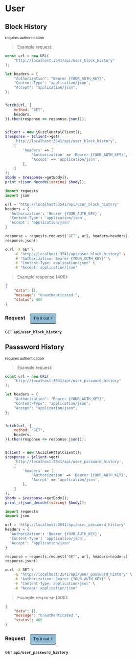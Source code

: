 # User


## Block History

<small class="badge badge-darkred">requires authentication</small>



> Example request:

```javascript
const url = new URL(
    "http://localhost:3541/api/user_block_history"
);

let headers = {
    "Authorization": "Bearer {YOUR_AUTH_KEY}",
    "Content-Type": "application/json",
    "Accept": "application/json",
};


fetch(url, {
    method: "GET",
    headers,
}).then(response => response.json());
```

```php

$client = new \GuzzleHttp\Client();
$response = $client->get(
    'http://localhost:3541/api/user_block_history',
    [
        'headers' => [
            'Authorization' => 'Bearer {YOUR_AUTH_KEY}',
            'Accept' => 'application/json',
        ],
    ]
);
$body = $response->getBody();
print_r(json_decode((string) $body));
```

```python
import requests
import json

url = 'http://localhost:3541/api/user_block_history'
headers = {
  'Authorization': 'Bearer {YOUR_AUTH_KEY}',
  'Content-Type': 'application/json',
  'Accept': 'application/json'
}

response = requests.request('GET', url, headers=headers)
response.json()
```

```bash
curl -X GET \
    -G "http://localhost:3541/api/user_block_history" \
    -H "Authorization: Bearer {YOUR_AUTH_KEY}" \
    -H "Content-Type: application/json" \
    -H "Accept: application/json"
```


> Example response (400):

```json
{
    "data": [],
    "message": "Unauthenticated.",
    "status": 400
}
```
<div id="execution-results-GETapi-user_block_history" hidden>
    <blockquote>Received response<span id="execution-response-status-GETapi-user_block_history"></span>:</blockquote>
    <pre class="json"><code id="execution-response-content-GETapi-user_block_history"></code></pre>
</div>
<div id="execution-error-GETapi-user_block_history" hidden>
    <blockquote>Request failed with error:</blockquote>
    <pre><code id="execution-error-message-GETapi-user_block_history"></code></pre>
</div>
<form id="form-GETapi-user_block_history" data-method="GET" data-path="api/user_block_history" data-authed="1" data-hasfiles="0" data-headers='{"Authorization":"Bearer {YOUR_AUTH_KEY}","Content-Type":"application\/json","Accept":"application\/json"}' onsubmit="event.preventDefault(); executeTryOut('GETapi-user_block_history', this);">
<h3>
    Request&nbsp;&nbsp;&nbsp;
        <button type="button" style="background-color: #8fbcd4; padding: 5px 10px; border-radius: 5px; border-width: thin;" id="btn-tryout-GETapi-user_block_history" onclick="tryItOut('GETapi-user_block_history');">Try it out ⚡</button>
    <button type="button" style="background-color: #c97a7e; padding: 5px 10px; border-radius: 5px; border-width: thin;" id="btn-canceltryout-GETapi-user_block_history" onclick="cancelTryOut('GETapi-user_block_history');" hidden>Cancel</button>&nbsp;&nbsp;
    <button type="submit" style="background-color: #6ac174; padding: 5px 10px; border-radius: 5px; border-width: thin;" id="btn-executetryout-GETapi-user_block_history" hidden>Send Request 💥</button>
    </h3>
<p>
<small class="badge badge-green">GET</small>
 <b><code>api/user_block_history</code></b>
</p>
<p>
<label id="auth-GETapi-user_block_history" hidden>Authorization header: <b><code>Bearer </code></b><input type="text" name="Authorization" data-prefix="Bearer " data-endpoint="GETapi-user_block_history" data-component="header"></label>
</p>
</form>


## Passsword History

<small class="badge badge-darkred">requires authentication</small>



> Example request:

```javascript
const url = new URL(
    "http://localhost:3541/api/user_password_history"
);

let headers = {
    "Authorization": "Bearer {YOUR_AUTH_KEY}",
    "Content-Type": "application/json",
    "Accept": "application/json",
};


fetch(url, {
    method: "GET",
    headers,
}).then(response => response.json());
```

```php

$client = new \GuzzleHttp\Client();
$response = $client->get(
    'http://localhost:3541/api/user_password_history',
    [
        'headers' => [
            'Authorization' => 'Bearer {YOUR_AUTH_KEY}',
            'Accept' => 'application/json',
        ],
    ]
);
$body = $response->getBody();
print_r(json_decode((string) $body));
```

```python
import requests
import json

url = 'http://localhost:3541/api/user_password_history'
headers = {
  'Authorization': 'Bearer {YOUR_AUTH_KEY}',
  'Content-Type': 'application/json',
  'Accept': 'application/json'
}

response = requests.request('GET', url, headers=headers)
response.json()
```

```bash
curl -X GET \
    -G "http://localhost:3541/api/user_password_history" \
    -H "Authorization: Bearer {YOUR_AUTH_KEY}" \
    -H "Content-Type: application/json" \
    -H "Accept: application/json"
```


> Example response (400):

```json
{
    "data": [],
    "message": "Unauthenticated.",
    "status": 400
}
```
<div id="execution-results-GETapi-user_password_history" hidden>
    <blockquote>Received response<span id="execution-response-status-GETapi-user_password_history"></span>:</blockquote>
    <pre class="json"><code id="execution-response-content-GETapi-user_password_history"></code></pre>
</div>
<div id="execution-error-GETapi-user_password_history" hidden>
    <blockquote>Request failed with error:</blockquote>
    <pre><code id="execution-error-message-GETapi-user_password_history"></code></pre>
</div>
<form id="form-GETapi-user_password_history" data-method="GET" data-path="api/user_password_history" data-authed="1" data-hasfiles="0" data-headers='{"Authorization":"Bearer {YOUR_AUTH_KEY}","Content-Type":"application\/json","Accept":"application\/json"}' onsubmit="event.preventDefault(); executeTryOut('GETapi-user_password_history', this);">
<h3>
    Request&nbsp;&nbsp;&nbsp;
        <button type="button" style="background-color: #8fbcd4; padding: 5px 10px; border-radius: 5px; border-width: thin;" id="btn-tryout-GETapi-user_password_history" onclick="tryItOut('GETapi-user_password_history');">Try it out ⚡</button>
    <button type="button" style="background-color: #c97a7e; padding: 5px 10px; border-radius: 5px; border-width: thin;" id="btn-canceltryout-GETapi-user_password_history" onclick="cancelTryOut('GETapi-user_password_history');" hidden>Cancel</button>&nbsp;&nbsp;
    <button type="submit" style="background-color: #6ac174; padding: 5px 10px; border-radius: 5px; border-width: thin;" id="btn-executetryout-GETapi-user_password_history" hidden>Send Request 💥</button>
    </h3>
<p>
<small class="badge badge-green">GET</small>
 <b><code>api/user_password_history</code></b>
</p>
<p>
<label id="auth-GETapi-user_password_history" hidden>Authorization header: <b><code>Bearer </code></b><input type="text" name="Authorization" data-prefix="Bearer " data-endpoint="GETapi-user_password_history" data-component="header"></label>
</p>
</form>



